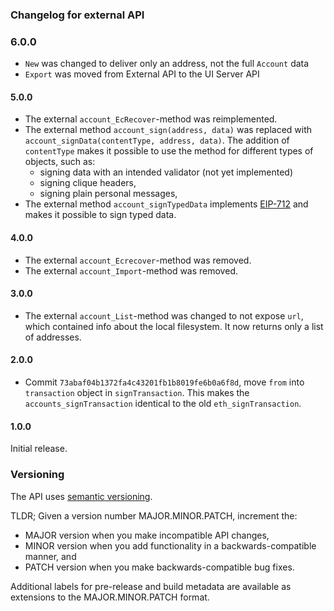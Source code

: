 ### Changelog for external API

### 6.0.0

* `New` was changed to deliver only an address, not the full `Account` data
* `Export` was moved from External API to the UI Server API

#### 5.0.0

* The external `account_EcRecover`-method was reimplemented.
* The external method `account_sign(address, data)` was replaced with `account_signData(contentType, address, data)`.
The addition of `contentType` makes it possible to use the method for different types of objects, such as:
  * signing data with an intended validator (not yet implemented)
  * signing clique headers,
  * signing plain personal messages,
* The external method `account_signTypedData` implements [EIP-712](https://github.com/ethereum/EIPs/blob/master/EIPS/eip-712.md) and makes it possible to sign typed data.
  
#### 4.0.0

* The external `account_Ecrecover`-method was removed. 
* The external `account_Import`-method was removed.

#### 3.0.0

* The external `account_List`-method was changed to not expose `url`, which contained info about the local filesystem. It now returns only a list of addresses. 

#### 2.0.0

* Commit `73abaf04b1372fa4c43201fb1b8019fe6b0a6f8d`, move `from` into `transaction` object in `signTransaction`. This
makes the `accounts_signTransaction` identical to the old `eth_signTransaction`.


#### 1.0.0

Initial release.

### Versioning

The API uses [semantic versioning](https://semver.org/).

TLDR; Given a version number MAJOR.MINOR.PATCH, increment the:

* MAJOR version when you make incompatible API changes,
* MINOR version when you add functionality in a backwards-compatible manner, and
* PATCH version when you make backwards-compatible bug fixes.

Additional labels for pre-release and build metadata are available as extensions to the MAJOR.MINOR.PATCH format.
